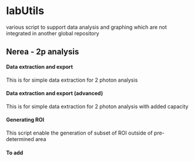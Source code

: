 # labUtils

various script to support data analysis and graphing which are not integrated in another global repository

## Nerea - 2p analysis

#### Data extraction and export
This is for simple data extraction for 2 photon analysis

#### Data extraction and export (advanced) 
This is for simple data extraction for 2 photon analysis with added capacity 

#### Generating ROI
This script enable the generation of subset of ROI outside of pre-determined area 

#### To add